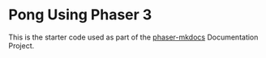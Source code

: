 # Pong Using Phaser 3

This is the starter code used as part of the [phaser-mkdocs](https://github.com/ndgeniebla/phaser-mkdocs) Documentation Project.

